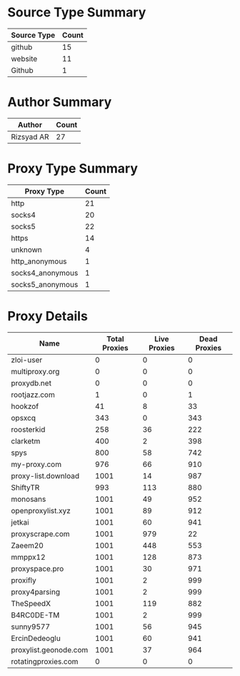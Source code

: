 # Source Type Summary

| Source Type | Count |
|-------------|-------|
| github | 15 |
| website | 11 |
| Github | 1 |


# Author Summary

| Author | Count |
|--------|-------|
| Rizsyad AR | 27 |


# Proxy Type Summary

| Proxy Type | Count |
|------------|-------|
| http | 21 |
| socks4 | 20 |
| socks5 | 22 |
| https | 14 |
| unknown | 4 |
| http_anonymous | 1 |
| socks4_anonymous | 1 |
| socks5_anonymous | 1 |


# Proxy Details

| Name | Total Proxies | Live Proxies | Dead Proxies |
|------|---------------|--------------|---------------|
| zloi-user | 0 | 0 | 0 |
| multiproxy.org | 0 | 0 | 0 |
| proxydb.net | 0 | 0 | 0 |
| rootjazz.com | 1 | 0 | 1 |
| hookzof | 41 | 8 | 33 |
| opsxcq | 343 | 0 | 343 |
| roosterkid | 258 | 36 | 222 |
| clarketm | 400 | 2 | 398 |
| spys | 800 | 58 | 742 |
| my-proxy.com | 976 | 66 | 910 |
| proxy-list.download | 1001 | 14 | 987 |
| ShiftyTR | 993 | 113 | 880 |
| monosans | 1001 | 49 | 952 |
| openproxylist.xyz | 1001 | 89 | 912 |
| jetkai | 1001 | 60 | 941 |
| proxyscrape.com | 1001 | 979 | 22 |
| Zaeem20 | 1001 | 448 | 553 |
| mmppx12 | 1001 | 128 | 873 |
| proxyspace.pro | 1001 | 30 | 971 |
| proxifly | 1001 | 2 | 999 |
| proxy4parsing | 1001 | 2 | 999 |
| TheSpeedX | 1001 | 119 | 882 |
| B4RC0DE-TM | 1001 | 2 | 999 |
| sunny9577 | 1001 | 56 | 945 |
| ErcinDedeoglu | 1001 | 60 | 941 |
| proxylist.geonode.com | 1001 | 37 | 964 |
| rotatingproxies.com | 0 | 0 | 0 |
